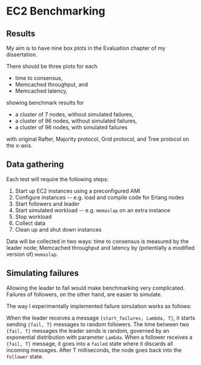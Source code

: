 EC2 Benchmarking
================

Results
-------

My aim is to have nine box plots in the Evaluation chapter of my dissertation.

There should be three plots for each

- time to consensus,
- Memcached throughput, and
- Memcached latency,

showing benchmark results for

- a cluster of 7 nodes, without simulated failures,
- a cluster of 96 nodes, without simulated failures,
- a cluster of 96 nodes, with simulated failures

with original Rafter, Majority protocol, Grid protocol, and Tree protocol on the x-axis.

Data gathering
--------------

Each test will require the following steps:

1. Start up EC2 instances using a preconfigured AMI
2. Configure instances -- e.g. load and compile code for Erlang nodes
3. Start followers and leader
4. Start simulated workload -- e.g. `memaslap` on an extra instance
5. Stop workload
6. Collect data
7. Clean up and shut down instances

Data will be collected in two ways: time to consensus is measured by the leader node; Memcached throughput and latency by (potentially a modified version of) `memaslap`.

Simulating failures
-------------------

Allowing the leader to fail would make benchmarking very complicated. Failures of followers, on the other hand, are easier to simulate.

The way I experimentally implemented failure simulation works as follows:

When the leader receives a message `{start_failures, Lambda, T}`, it starts sending `{fail, T}` messages to random followers. The time between two `{fail, T}` messages the leader sends is random, governed by an exponential distribution with parameter `Lambda`. When a follower receives a `{fail, T}` message, it goes into a `failed` state where it discards all incoming messages. After T milliseconds, the node goes back into the `follower` state.
